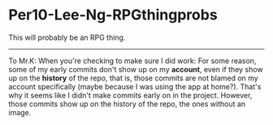 Per10-Lee-Ng-RPGthingprobs
=======================
This will probably be an RPG thing. 

-----
To Mr.K: When you're checking to make sure I did work: For some reason, some of my early commits don't show up on my <b>account</b>, even if they show up on the <b>history</b> of the repo, that is, those commits are not blamed on my account specifically (maybe because I was using the app at home?). That's why it seems like I didn't make commits early on in the project. However, those commits show up on the history of the repo, the ones without an image. 

